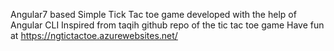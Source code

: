 Angular7 based Simple Tick Tac toe game developed with the help of Angular CLI
Inspired from taqih github repo of the tic tac toe game
Have fun at https://ngtictactoe.azurewebsites.net/

